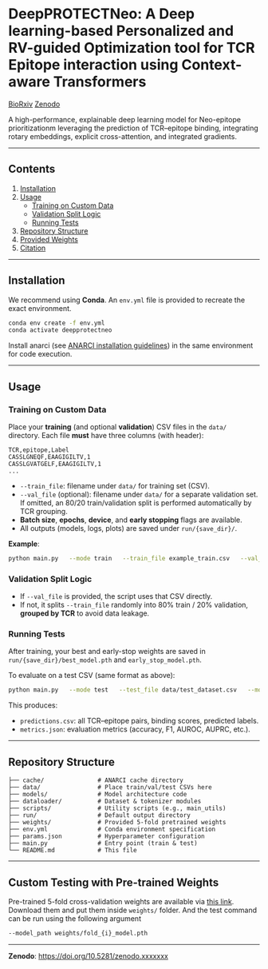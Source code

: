 # DeepPROTECTNeo: A Deep learning-based Personalized and RV-guided Optimization tool for TCR Epitope interaction using Context-aware Transformers

[BioRxiv](https://doi.org/10.1101/2025.01.04.631301) [Zenodo](https://dummy.org/zenodo)

A high-performance, explainable deep learning model for Neo-epitope prioritizationm leveraging the prediction of TCR–epitope binding, integrating rotary embeddings, explicit cross-attention, and integrated gradients.

---

## Contents
1. [Installation](#installation)
2. [Usage](#usage)
   - [Training on Custom Data](#training-on-custom-data)
   - [Validation Split Logic](#validation-split-logic)
   - [Running Tests](#running-tests)
3. [Repository Structure](#repository-structure)
4. [Provided Weights](#provided-weights)
5. [Citation](#citation)

---

## Installation

We recommend using **Conda**. An `env.yml` file is provided to recreate the exact environment.

```bash
conda env create -f env.yml
conda activate deepprotectneo
```

Install anarci (see [ANARCI installation guidelines](https://github.com/oxpig/ANARCI?tab=readme-ov-file#installation)) in the same environment for code execution.

---

## Usage

### Training on Custom Data

Place your **training** (and optional **validation**) CSV files in the `data/` directory. Each file **must** have three columns (with header):

```csv
TCR,epitope,Label
CASSLGNEQF,EAAGIGILTV,1
CASSLGVATGELF,EAAGIGILTV,1
...
```

- `--train_file`: filename under `data/` for training set (CSV).
- `--val_file` (optional): filename under `data/` for a separate validation set. If omitted, an 80/20 train/validation split is performed automatically by TCR grouping.
- **Batch size**, **epochs**, **device**, and **early stopping** flags are available.
- All outputs (models, logs, plots) are saved under `run/{save_dir}/`.

**Example**:
```bash
python main.py   --mode train   --train_file example_train.csv   --val_file example_val.csv   --batch_size 128   --epochs 30   --device cuda:0   --early_stopping   --run_dir run   --save_dir exp1
```

### Validation Split Logic
- If `--val_file` is provided, the script uses that CSV directly.  
- If not, it splits `--train_file` randomly into 80% train / 20% validation, **grouped by TCR** to avoid data leakage.

### Running Tests

After training, your best and early-stop weights are saved in `run/{save_dir}/best_model.pth` and `early_stop_model.pth`.

To evaluate on a test CSV (same format as above):
```bash
python main.py   --mode test   --test_file data/test_dataset.csv   --model_path run/exp1/best_model.pth   --predictions_file run/exp1/predictions.csv   --metric_file run/exp1/metrics.json   --batch_size 128   --device cuda:0
```

This produces:  
- `predictions.csv`: all TCR–epitope pairs, binding scores, predicted labels.  
- `metrics.json`: evaluation metrics (accuracy, F1, AUROC, AUPRC, etc.).

---

## Repository Structure

```
├── cache/               # ANARCI cache directory
├── data/                # Place train/val/test CSVs here
├── models/              # Model architecture code
├── dataloader/          # Dataset & tokenizer modules
├── scripts/             # Utility scripts (e.g., main_utils)
├── run/                 # Default output directory
├── weights/             # Provided 5-fold pretrained weights
├── env.yml              # Conda environment specification
├── params.json          # Hyperparameter configuration
├── main.py              # Entry point (train & test)
└── README.md            # This file
```

---

## Custom Testing with Pre-trained Weights

Pre-trained 5-fold cross-validation weights are available via [this link](https://drive.google.com/drive/folders/1Bgc9CdsYmt0TWE2KM5vAYEKpPq7tvK-G?usp=sharing). Download them and put them inside ```weights/``` folder. And the test command can be run using the following argument 

```bash
--model_path weights/fold_{i}_model.pth
```

---

<!-- ## Citation

Please cite our preprint:

```bibtex
@article{DeepPROTECTNeo_2025,
  title = {DeepPROTECTNeo: Explainable TCR–Epitope Binding Prediction with Rotary Embeddings and Cross-Attention},
  author = {Your Author List},
  journal = {bioRxiv},
  year = {2025},
  doi = {10.1101/xxxxxxx},
  url = {https://doi.org/10.1101/xxxxxxx}
}
``` -->

**Zenodo**: https://doi.org/10.5281/zenodo.xxxxxxx
